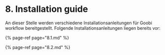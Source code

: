# 8. Installation guide

An dieser Stelle werden verschiedene Installationsanleitungen für Goobi workflow bereitgestellt. Folgende Installationsanleitungen liegen bereits vor:

{% page-ref page="8.1.md" %}

{% page-ref page="8.2.md" %}



